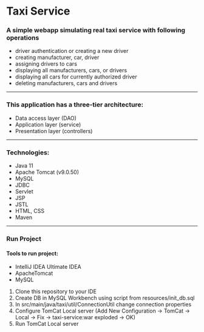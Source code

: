 # Taxi Service
### A simple webapp simulating real taxi service with following operations
- driver authentication or creating a new driver
- creating manufacturer, car, driver
- assigning drivers to cars
- displaying all manufacturers, cars, or drivers
- displaying all cars for currently authorized driver
- deleting manufacturers, cars and drivers

---
### This application has a three-tier architecture:

- Data access layer (DAO)
- Application layer (service)
- Presentation layer (controllers)
---
### Technologies:
- Java 11
- Apache Tomcat (v9.0.50)
- MySQL
- JDBC
- Servlet
- JSP
- JSTL
- HTML, CSS
- Maven
---
### Run Project

#### Tools to run project:

- IntelliJ IDEA Ultimate IDEA
- ApacheTomcat
- MySQL

1. Clone this repository to your IDE
2. Create DB in MySQL Workbench using script from resources/init_db.sql
3. In src/main/java/taxi/util/ConnectionUtil change connection properties
4. Configure TomCat Local server
   (Add New Configuration -> TomCat -> Local -> Fix -> taxi-service:war exploded -> OK)
5. Run TomCat Local server
